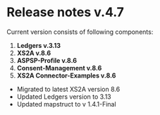 # Release notes v.4.7

Current version consists of following components:

1. **Ledgers v.3.13**
2. **XS2A v.8.6**
3. **ASPSP-Profile v.8.6**
4. **Consent-Management v.8.6**
5. **XS2A Connector-Examples v.8.6**

- Migrated to latest XS2A version 8.6
- Updated Ledgers version to 3.13
- Updated mapstruct to v 1.4.1-Final
